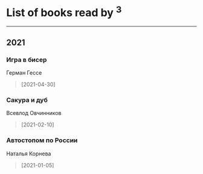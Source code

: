 # List of books read by <sup>3</sup>
---

## 2021

### Игра в бисер
Герман Гессе
> [2021-04-30] 


### Сакура и дуб
Всевлод Овчинников
> [2021-02-10] 


### Автостопом по России
Наталья Корнева
> [2021-01-05] 



